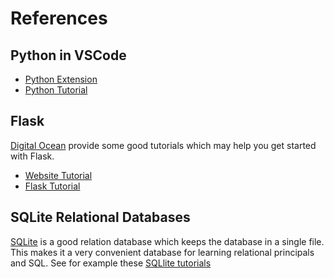 
# References
## Python in VSCode

*  [Python Extension](https://code.visualstudio.com/docs/python/python-tutorial)
*  [Python Tutorial](https://code.visualstudio.com/docs/python/python-tutorial)

## Flask
[Digital Ocean](https://www.digitalocean.com) provide some good tutorials which may help you get started with Flask.

*  [Website Tutorial](https://www.digitalocean.com/community/tutorial-series/how-to-build-a-website-with-html)
*  [Flask Tutorial](https://www.digitalocean.com/community/tutorials/how-to-make-a-web-application-using-flask-in-python-3)

## SQLite Relational Databases
[SQLite](https://www.sqlite.org/index.html) is a good relation database which keeps the database in a single file.  This makes it a very convenient database for learning relational principals and SQL.  See for example these [SQLlite tutorials](https://www.sqlitetutorial.net/)
